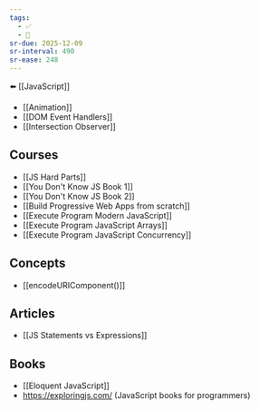 ```yaml
---
tags:
  - ✅
  - 🧭
sr-due: 2025-12-09
sr-interval: 490
sr-ease: 248
---
```

⬅️ [[JavaScript]]
- [[Animation]]
- [[DOM Event Handlers]]
- [[Intersection Observer]]

## Courses
- [[JS Hard Parts]]
- [[You Don't Know JS Book 1]]
- [[You Don't Know JS Book 2]]
- [[Build Progressive Web Apps from scratch]]
- [[Execute Program Modern JavaScript]]
- [[Execute Program JavaScript Arrays]]
- [[Execute Program JavaScript Concurrency]]

## Concepts
- [[encodeURIComponent()]]

## Articles
- [[JS Statements vs Expressions]]

## Books
- [[Eloquent JavaScript]]
- https://exploringjs.com/ (JavaScript books for programmers)


